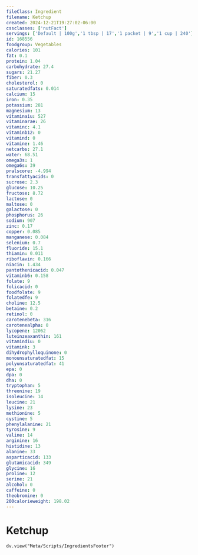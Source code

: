 ```yaml
---
fileClass: Ingredient
filename: Ketchup
created: 2024-12-21T19:27:02-06:00
cssclasses: ['nutFact']
servings: ['Default | 100g','1 tbsp | 17','1 packet | 9','1 cup | 240']
id: 168556
foodgroup: Vegetables
calories: 101
fat: 0.1
protein: 1.04
carbohydrate: 27.4
sugars: 21.27
fiber: 0.3
cholesterol: 0
saturatedfats: 0.014
calcium: 15
iron: 0.35
potassium: 281
magnesium: 13
vitaminaiu: 527
vitaminarae: 26
vitaminc: 4.1
vitaminb12: 0
vitamind: 0
vitamine: 1.46
netcarbs: 27.1
water: 68.51
omega3s: 1
omega6s: 39
pralscore: -4.994
transfattyacids: 0
sucrose: 2.3
glucose: 10.25
fructose: 8.72
lactose: 0
maltose: 0
galactose: 0
phosphorus: 26
sodium: 907
zinc: 0.17
copper: 0.085
manganese: 0.084
selenium: 0.7
fluoride: 15.1
thiamin: 0.011
riboflavin: 0.166
niacin: 1.434
pantothenicacid: 0.047
vitaminb6: 0.158
folate: 9
folicacid: 0
foodfolate: 9
folatedfe: 9
choline: 12.5
betaine: 0.2
retinol: 0
carotenebeta: 316
carotenealpha: 0
lycopene: 12062
luteinzeaxanthin: 161
vitamindiu: 0
vitamink: 3
dihydrophylloquinone: 0
monounsaturatedfat: 15
polyunsaturatedfat: 41
epa: 0
dpa: 0
dha: 0
tryptophan: 5
threonine: 19
isoleucine: 14
leucine: 21
lysine: 23
methionine: 5
cystine: 5
phenylalanine: 21
tyrosine: 9
valine: 14
arginine: 16
histidine: 13
alanine: 33
asparticacid: 133
glutamicacid: 349
glycine: 16
proline: 12
serine: 21
alcohol: 0
caffeine: 0
theobromine: 0
200calorieweight: 198.02
---
```


# Ketchup

```dataviewjs
dv.view("Meta/Scripts/IngredientsFooter")
```